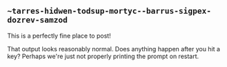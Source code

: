 ## `~tarres-hidwen-todsup-mortyc--barrus-sigpex-dozrev-samzod`
This is a perfectly fine place to post!

That output looks reasonably normal.  Does anything happen after you hit a key?  Perhaps we're just not properly printing the prompt on restart.